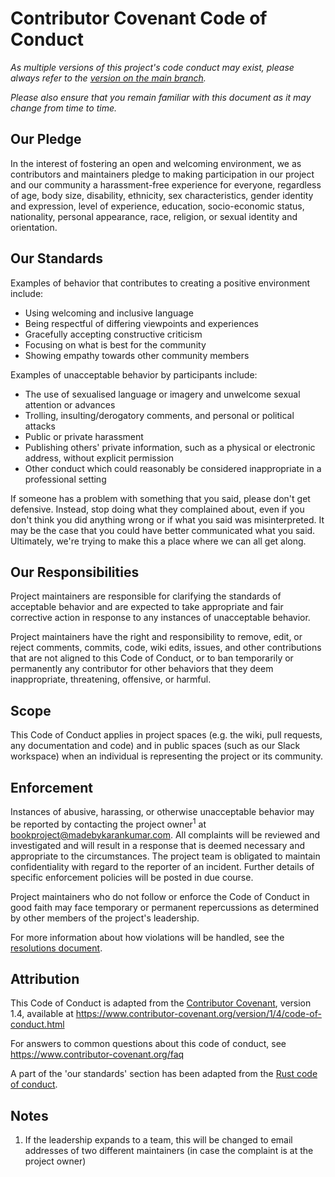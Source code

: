# Contributor Covenant Code of Conduct

*As multiple versions of this project's code conduct may exist, please always refer to the [version on the main branch](https://github.com/Project-Books/book-project/blob/main/CODE_OF_CONDUCT.md).*

*Please also ensure that you remain familiar with this document as it may change from time to time.*

## Our Pledge

In the interest of fostering an open and welcoming environment, we as
contributors and maintainers pledge to making participation in our project and
our community a harassment-free experience for everyone, regardless of age, body
size, disability, ethnicity, sex characteristics, gender identity and expression,
level of experience, education, socio-economic status, nationality, personal
appearance, race, religion, or sexual identity and orientation.

## Our Standards

Examples of behavior that contributes to creating a positive environment
include:

* Using welcoming and inclusive language
* Being respectful of differing viewpoints and experiences
* Gracefully accepting constructive criticism
* Focusing on what is best for the community
* Showing empathy towards other community members

Examples of unacceptable behavior by participants include:

* The use of sexualised language or imagery and unwelcome sexual attention or
 advances
* Trolling, insulting/derogatory comments, and personal or political attacks
* Public or private harassment
* Publishing others' private information, such as a physical or electronic
 address, without explicit permission
* Other conduct which could reasonably be considered inappropriate in a
 professional setting
 
 If someone has a problem with something that you said, please don't get defensive. Instead, stop doing what they 
 complained about, even if you don't think you did anything wrong or if what you said was
 misinterpreted. It may be the case that you could have better communicated what you said. Ultimately, we're trying
 to make this a place where we can all get along.

## Our Responsibilities

Project maintainers are responsible for clarifying the standards of acceptable
behavior and are expected to take appropriate and fair corrective action in
response to any instances of unacceptable behavior.

Project maintainers have the right and responsibility to remove, edit, or
reject comments, commits, code, wiki edits, issues, and other contributions
that are not aligned to this Code of Conduct, or to ban temporarily or
permanently any contributor for other behaviors that they deem inappropriate,
threatening, offensive, or harmful.

## Scope

This Code of Conduct applies in project spaces (e.g. the wiki, pull requests, any documentation and code) and in public spaces (such as our Slack workspace) when an individual is representing the project or its community. 

## Enforcement

Instances of abusive, harassing, or otherwise unacceptable behavior may be
reported by contacting the project owner<sup>1</sup> at bookproject@madebykarankumar.com. All
complaints will be reviewed and investigated and will result in a response that
is deemed necessary and appropriate to the circumstances. The project team is
obligated to maintain confidentiality with regard to the reporter of an incident.
Further details of specific enforcement policies will be posted in due course.

Project maintainers who do not follow or enforce the Code of Conduct in good
faith may face temporary or permanent repercussions as determined by other
members of the project's leadership.

For more information about how violations will be handled, see the [resolutions document](https://github.com/Project-Books/book-project/wiki/Code-of-conduct-resolutions).

## Attribution

This Code of Conduct is adapted from the [Contributor Covenant][homepage], version 1.4,
available at https://www.contributor-covenant.org/version/1/4/code-of-conduct.html

[homepage]: https://www.contributor-covenant.org

For answers to common questions about this code of conduct, see
https://www.contributor-covenant.org/faq

A part of the 'our standards' section has been adapted from the 
[Rust code of conduct](https://www.rust-lang.org/policies/code-of-conduct).

## Notes

1. If the leadership expands to a team, this will be changed to email addresses of two different maintainers (in case the complaint is at the project owner)

